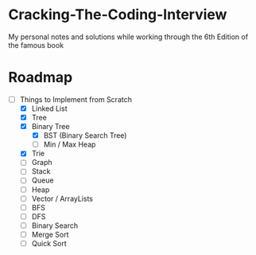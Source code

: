 # Cracking-The-Coding-Interview
My personal notes and solutions while working through the 6th Edition of the famous book

# Roadmap
* [ ] Things to Implement from Scratch
	* [x] Linked List
	* [x] Tree
	* [x] Binary Tree
		* [x] BST (Binary Search Tree)
		* [ ] Min / Max Heap
	* [x] Trie
	* [ ] Graph
	* [ ] Stack
	* [ ] Queue
	* [ ] Heap
	* [ ] Vector / ArrayLists
	* [ ] BFS
	* [ ] DFS
	* [ ] Binary Search
	* [ ] Merge Sort
	* [ ] Quick Sort